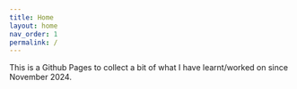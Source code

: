 ```yaml
---
title: Home
layout: home
nav_order: 1
permalink: /
---
```

This is a Github Pages to collect a bit of what I have learnt/worked on since November 2024.